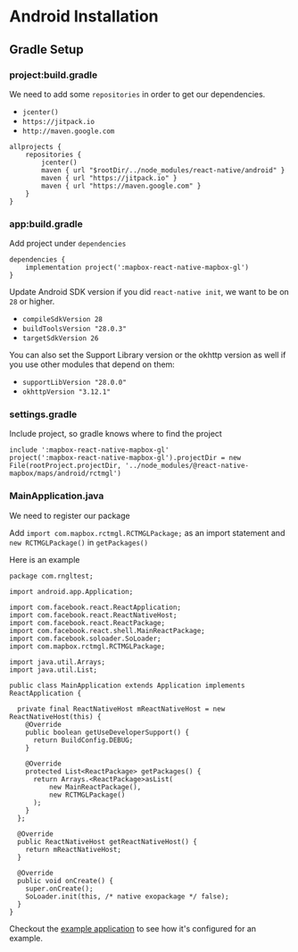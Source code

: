 # Android Installation

## Gradle Setup

### project:build.gradle

We need to add some `repositories` in order to get our dependencies.

* `jcenter()`
* `https://jitpack.io`
* `http://maven.google.com`

```
allprojects {
    repositories {
        jcenter()
        maven { url "$rootDir/../node_modules/react-native/android" }
        maven { url "https://jitpack.io" }
        maven { url "https://maven.google.com" }
    }
}
```

### app:build.gradle

Add project under `dependencies`

```
dependencies {
    implementation project(':mapbox-react-native-mapbox-gl')
}
```

Update Android SDK version if you did `react-native init`, we want to be on `28` or higher.
* `compileSdkVersion 28`
* `buildToolsVersion "28.0.3"`
* `targetSdkVersion 26`

You can also set the Support Library version or the okhttp version as well if you use other modules that depend on them:
* `supportLibVersion "28.0.0"`
* `okhttpVersion "3.12.1"`

### settings.gradle

Include project, so gradle knows where to find the project

```
include ':mapbox-react-native-mapbox-gl'
project(':mapbox-react-native-mapbox-gl').projectDir = new File(rootProject.projectDir, '../node_modules/@react-native-mapbox/maps/android/rctmgl')
```

### MainApplication.java

We need to register our package

Add `import com.mapbox.rctmgl.RCTMGLPackage;` as an import statement and
`new RCTMGLPackage()` in `getPackages()`

Here is an example
```
package com.rngltest;

import android.app.Application;

import com.facebook.react.ReactApplication;
import com.facebook.react.ReactNativeHost;
import com.facebook.react.ReactPackage;
import com.facebook.react.shell.MainReactPackage;
import com.facebook.soloader.SoLoader;
import com.mapbox.rctmgl.RCTMGLPackage;

import java.util.Arrays;
import java.util.List;

public class MainApplication extends Application implements ReactApplication {

  private final ReactNativeHost mReactNativeHost = new ReactNativeHost(this) {
    @Override
    public boolean getUseDeveloperSupport() {
      return BuildConfig.DEBUG;
    }

    @Override
    protected List<ReactPackage> getPackages() {
      return Arrays.<ReactPackage>asList(
          new MainReactPackage(),
          new RCTMGLPackage()
      );
    }
  };

  @Override
  public ReactNativeHost getReactNativeHost() {
    return mReactNativeHost;
  }

  @Override
  public void onCreate() {
    super.onCreate();
    SoLoader.init(this, /* native exopackage */ false);
  }
}
```
Checkout the [example application](../example/README.md) to see how it's configured for an example.
